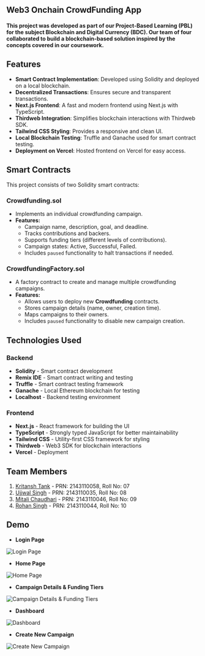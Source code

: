 ## Web3 Onchain CrowdFunding App

#### This project was developed as part of our **Project-Based Learning (PBL)** for the subject **Blockchain and Digital Currency (BDC)**. Our team of four collaborated to build a blockchain-based solution inspired by the concepts covered in our coursework.

## Features
- **Smart Contract Implementation**: Developed using Solidity and deployed on a local blockchain.
- **Decentralized Transactions**: Ensures secure and transparent transactions.
- **Next.js Frontend**: A fast and modern frontend using Next.js with TypeScript.
- **Thirdweb Integration**: Simplifies blockchain interactions with Thirdweb SDK.
- **Tailwind CSS Styling**: Provides a responsive and clean UI.
- **Local Blockchain Testing**: Truffle and Ganache used for smart contract testing.
- **Deployment on Vercel**: Hosted frontend on Vercel for easy access.

## Smart Contracts
This project consists of two Solidity smart contracts:

### Crowdfunding.sol
- Implements an individual crowdfunding campaign.
- **Features:**
  - Campaign name, description, goal, and deadline.
  - Tracks contributions and backers.
  - Supports funding tiers (different levels of contributions).
  - Campaign states: Active, Successful, Failed.
  - Includes `paused` functionality to halt transactions if needed.

### CrowdfundingFactory.sol
- A factory contract to create and manage multiple crowdfunding campaigns.
- **Features:**
  - Allows users to deploy new **Crowdfunding** contracts.
  - Stores campaign details (name, owner, creation time).
  - Maps campaigns to their owners.
  - Includes `paused` functionality to disable new campaign creation.

## Technologies Used
### Backend
- **Solidity** - Smart contract development
- **Remix IDE** - Smart contract writing and testing
- **Truffle** - Smart contract testing framework
- **Ganache** - Local Ethereum blockchain for testing
- **Localhost** - Backend testing environment

### Frontend
- **Next.js** - React framework for building the UI
- **TypeScript** - Strongly typed JavaScript for better maintainability
- **Tailwind CSS** - Utility-first CSS framework for styling
- **Thirdweb** - Web3 SDK for blockchain interactions
- **Vercel** - Deployment

## Team Members
1. [Kritansh Tank](https://github.com/Kritansh-Tank) - PRN: 2143110058, Roll No: 07 
2. [Ujjwal Singh](https://github.com/Kritansh-Tank) - PRN: 2143110035, Roll No: 08
3. [Mitali Chaudhari](https://github.com/Kritansh-Tank) - PRN: 2143110046, Roll No: 09
4. [Rohan Singh](https://github.com/Kritansh-Tank) - PRN: 2143110044, Roll No: 10

## Demo

- **Login Page**

![Login Page](https://drive.google.com/uc?id=1EAaQqMpIkM4ww7UW6KDuuWl3I_pZCvxV)

- **Home Page**

![Home Page](https://drive.google.com/uc?id=1uGr1FmgKbQ6ojLCLfbXRMWgpjrBSyrKi)

- **Campaign Details & Funding Tiers**

![Campaign Details & Funding Tiers](https://drive.google.com/uc?id=1eqDmKlU1gdCJLa6NawxcPnrULoK35tNQ)

- **Dashboard**

![Dashboard](https://drive.google.com/uc?id=1_jLxLjD5ySkbv4ruSLA7rPJmR2twDxmB)

- **Create New Campaign**

![Create New Campaign](https://drive.google.com/uc?id=1vgwEYRMt2VtXZ1b3mmDuAEAJpoL96t2G)
